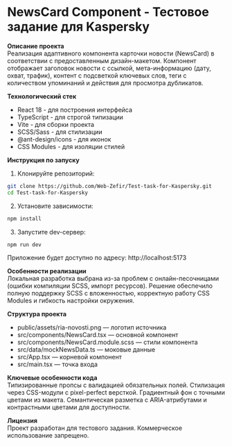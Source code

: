 # NewsCard Component - Тестовое задание для Kaspersky

**Описание проекта**  
Реализация адаптивного компонента карточки новости (NewsCard) в соответствии с предоставленным дизайн-макетом. Компонент отображает заголовок новости с ссылкой, мета-информацию (дату, охват, трафик), контент с подсветкой ключевых слов, теги с количеством упоминаний и действия для просмотра дубликатов.

**Технологический стек**  
- React 18 - для построения интерфейса
- TypeScript - для строгой типизации
- Vite - для сборки проекта
- SCSS/Sass - для стилизации
- @ant-design/icons - для иконок
- CSS Modules - для изоляции стилей

**Инструкция по запуску**  
1. Клонируйте репозиторий:  
```bash
git clone https://github.com/Web-Zefir/Test-task-for-Kaspersky.git
cd Test-task-for-Kaspersky
```
2. Установите зависимости:  
```bash 
npm install
```  
3. Запустите dev-сервер:  
```bash 
npm run dev
```  
Приложение будет доступно по адресу: http://localhost:5173

**Особенности реализации**  
Локальная разработка выбрана из-за проблем с онлайн-песочницами (ошибки компиляции SCSS, импорт ресурсов). Решение обеспечило полную поддержку SCSS с вложенностью, корректную работу CSS Modules и гибкость настройки окружения.

**Структура проекта**  
- public/assets/ria-novosti.png — логотип источника  
- src/components/NewsCard.tsx — основной компонент  
- src/components/NewsCard.module.scss — стили компонента  
- src/data/mockNewsData.ts — моковые данные  
- src/App.tsx — корневой компонент  
- src/main.tsx — точка входа  

**Ключевые особенности кода**  
Типизированные пропсы с валидацией обязательных полей. Стилизация через CSS-модули с pixel-perfect версткой. Градиентный фон с точными цветами из макета. Семантическая разметка с ARIA-атрибутами и контрастными цветами для доступности.

**Лицензия**  
Проект разработан для тестового задания. Коммерческое использование запрещено.